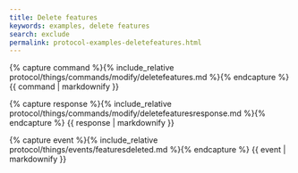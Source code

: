 ```yaml
---
title: Delete features
keywords: examples, delete features
search: exclude
permalink: protocol-examples-deletefeatures.html
---
```


{% capture command %}{% include_relative protocol/things/commands/modify/deletefeatures.md %}{% endcapture %}
{{ command | markdownify }}

{% capture response %}{% include_relative protocol/things/commands/modify/deletefeaturesresponse.md %}{% endcapture %}
{{ response | markdownify }}

{% capture event %}{% include_relative protocol/things/events/featuresdeleted.md %}{% endcapture %}
{{ event | markdownify }}
